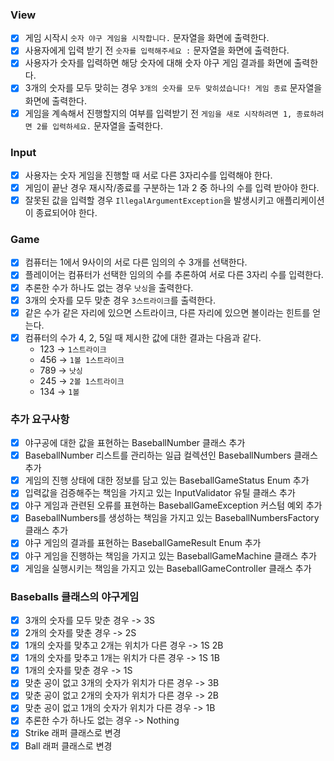 ### View

- [x]  게임 시작시 `숫자 야구 게임을 시작합니다.` 문자열을 화면에 출력한다.
- [x]  사용자에게 입력 받기 전 `숫자를 입력해주세요 :`  문자열을 화면에 출력한다.
- [x]  사용자가 숫자를 입력하면 해당 숫자에 대해 숫자 야구 게임 결과를 화면에 출력한다.
- [x]  3개의 숫자를 모두 맞히는 경우 `3개의 숫자를 모두 맞히셨습니다! 게임 종료` 문자열을 화면에 출력한다.
- [x]  게임을 계속해서 진행할지의 여부를 입력받기 전 `게임을 새로 시작하려면 1, 종료하려면 2를 입력하세요.` 문자열을 출력한다.

### Input

- [x]  사용자는 숫자 게임을 진행할 때 서로 다른 3자리수를 입력해야 한다.
- [x]  게임이 끝난 경우 재시작/종료를 구분하는 1과 2 중 하나의 수를 입력 받아야 한다.
- [x]  잘못된 값을 입력할 경우 `IllegalArgumentException`을 발생시키고 애플리케이션이 종료되어야 한다.

### Game

- [x]  컴퓨터는 1에서 9사이의 서로 다른 임의의 수 3개를 선택한다.
- [x]  플레이어는 컴퓨터가 선택한 임의의 수를 추론하여 서로 다른 3자리 수를 입력한다.
- [x]  추론한 수가 하나도 없는 경우 `낫싱`을 출력한다.
- [x]  3개의 숫자를 모두 맞춘 경우 `3스트라이크`를 출력한다.
- [x]  같은 수가 같은 자리에 있으면 스트라이크, 다른 자리에 있으면 볼이라는 힌트를 얻는다.
- [x]  컴퓨터의 수가 4, 2, 5일 때 제시한 값에 대한 결과는 다음과 같다.
    - 123 → `1스트라이크`
    - 456 → `1볼 1스트라이크`
    - 789 → `낫싱`
    - 245 → `2볼 1스트라이크`
    - 134 → `1볼`

### 추가 요구사항

- [x]  야구공에 대한 값을 표현하는 BaseballNumber 클래스 추가
- [x]  BaseballNumber 리스트를 관리하는 일급 컬렉션인 BaseballNumbers 클래스 추가
- [x]  게임의 진행 상태에 대한 정보를 담고 있는 BaseballGameStatus Enum 추가
- [x]  입력값을 검증해주는 책임을 가지고 있는 InputValidator 유틸 클래스 추가
- [x]  야구 게임과 관련된 오류를 표현하는 BaseballGameException 커스텀 예외 추가
- [x]  BaseballNumbers를 생성하는 책임을 가지고 있는 BaseballNumbersFactory 클래스 추가
- [x]  야구 게임의 결과를 표현하는 BaseballGameResult Enum 추가
- [x]  야구 게임을 진행하는 책임을 가지고 있는 BaseballGameMachine 클래스 추가
- [x]  게임을 실행시키는 책임을 가지고 있는 BaseballGameController 클래스 추가

### Baseballs 클래스의 야구게임

- [x]  3개의 숫자를 모두 맞춘 경우 -> 3S
- [x]  2개의 숫자를 맞춘 경우 -> 2S
- [x]  1개의 숫자를 맞추고 2개는 위치가 다른 경우 -> 1S 2B
- [x]  1개의 숫자를 맞추고 1개는 위치가 다른 경우 -> 1S 1B
- [x]  1개의 숫자를 맞춘 경우 -> 1S
- [x]  맞춘 공이 없고 3개의 숫자가 위치가 다른 경우 -> 3B
- [x]  맞춘 공이 없고 2개의 숫자가 위치가 다른 경우 -> 2B
- [x]  맞춘 공이 없고 1개의 숫자가 위치가 다른 경우 -> 1B
- [x]  추론한 수가 하나도 없는 경우 -> Nothing
- [x]  Strike 래퍼 클래스로 변경
- [x]  Ball 래퍼 클래스로 변경
